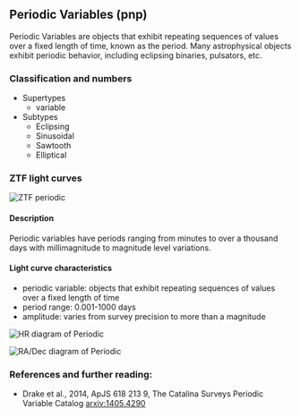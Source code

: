 ## Periodic Variables (pnp)
Periodic Variables are objects that exhibit repeating sequences of values over a fixed length of time, known as the period.
Many astrophysical objects exhibit periodic behavior, including eclipsing binaries, pulsators, etc.

### Classification and numbers
- Supertypes
  - variable
- Subtypes
  - Eclipsing
  - Sinusoidal
  - Sawtooth
  - Elliptical

### ZTF light curves
![ZTF periodic](data/periodic.png)

#### Description
Periodic variables have periods ranging from minutes to over a thousand days with millimagnitude to magnitude level variations.

#### Light curve characteristics
- periodic variable: objects that exhibit repeating sequences of values over a fixed length of time
- period range: 0.001-1000 days
- amplitude: varies from survey precision to more than a magnitude

![HR diagram of Periodic](data/hr__periodic.png)

![RA/Dec diagram of Periodic](data/radec__periodic.png)

### References and further reading:
- Drake et al., 2014, ApJS 618 213 9, The Catalina Surveys Periodic Variable Catalog [arxiv:1405.4290](https://arxiv.org/pdf/1405.4290.pdf)

